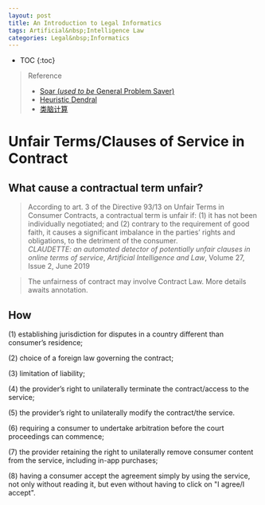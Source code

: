 ```yaml
---
layout: post
title: An Introduction to Legal Informatics
tags: Artificial&nbsp;Intelligence Law 
categories: Legal&nbsp;Informatics
---
```


* TOC
{:toc}

> Reference
>
> - [Soar (*used to be* General Problem Saver)](https://en.wikipedia.org/wiki/Soar_(cognitive_architecture)) 
> - [Heuristic Dendral](https://en.wikipedia.org/wiki/Dendral#Heuristic_Dendral) 
> - [类脑计算]()

# Unfair Terms/Clauses of Service in Contract
## What cause a contractual term unfair?

> According to art. 3 of the Directive 93/13 on Unfair Terms in Consumer Contracts, a contractual term is unfair if: (1) it has not been individually negotiated; and (2) contrary to the requirement of good faith, it causes a significant imbalance in the parties’ rights and obligations, to the detriment of the consumer. <br/>
> *CLAUDETTE: an automated detector of potentially unfair clauses in online terms of service*, *Artificial Intelligence and Law*, Volume 27, Issue 2, June 2019

> The unfairness of contract may involve Contract Law. More details awaits annotation.

## How 

(1) establishing jurisdiction for disputes in a country different than consumer’s residence; 

(2) choice of a foreign law governing the contract; 

(3) limitation of liability; 

(4) the provider’s right to unilaterally terminate the contract/access to the service;

(5) the provider’s right to unilaterally modify the contract/the service.

(6) requiring a consumer to undertake arbitration before the court proceedings can commence; 

(7) the provider retaining the right to unilaterally remove consumer content from the service, including in-app purchases; 

(8) having a consumer accept the agreement simply by using the service, not only without reading it, but even without having to click on "I agree/I accept".